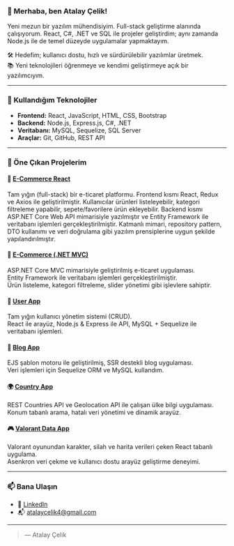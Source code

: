### 👋 Merhaba, ben Atalay Çelik!

Yeni mezun bir yazılım mühendisiyim. Full-stack geliştirme alanında çalışıyorum.
React, C#, .NET ve SQL ile projeler geliştirdim; aynı zamanda Node.js ile de temel düzeyde uygulamalar yapmaktayım.

🛠️ Hedefim; kullanıcı dostu, hızlı ve sürdürülebilir yazılımlar üretmek.  
📚 Yeni teknolojileri öğrenmeye ve kendimi geliştirmeye açık bir yazılımcıyım.  

---

### 🚀 Kullandığım Teknolojiler

- **Frontend:** React, JavaScript, HTML, CSS, Bootstrap
- **Backend:** Node.js, Express.js, C#, .NET
- **Veritabanı:** MySQL, Sequelize, SQL Server
- **Araçlar:** Git, GitHub, REST API

---

### 📌 Öne Çıkan Projelerim

#### 🛒 [E-Commerce React](https://github.com/overflowd/e-commerce-react)
Tam yığın (full-stack) bir e-ticaret platformu.
Frontend kısmı React, Redux ve Axios ile geliştirilmiştir. Kullanıcılar ürünleri listeleyebilir, kategori filtreleme yapabilir, sepete/favorilere ürün ekleyebilir.
Backend kısmı ASP.NET Core Web API mimarisiyle yazılmıştır ve Entity Framework ile veritabanı işlemleri gerçekleştirilmiştir.
Katmanlı mimari, repository pattern, DTO kullanımı ve veri doğrulama gibi yazılım prensiplerine uygun şekilde yapılandırılmıştır.

#### 🛒 [E-Commerce (.NET MVC)](https://github.com/overflowd/e-commerce)
ASP.NET Core MVC mimarisiyle geliştirilmiş e-ticaret uygulaması.  
Entity Framework ile veritabanı işlemleri gerçekleştirilmiştir.  
Ürün listeleme, kategori filtreleme, slider yönetimi gibi işlevlere sahiptir.

#### 🧠 [User App](https://github.com/overflowd/user-app)
Tam yığın kullanıcı yönetim sistemi (CRUD).  
React ile arayüz, Node.js & Express ile API, MySQL + Sequelize ile veritabanı işlemleri.

#### 📝 [Blog App](https://github.com/overflowd/blog-app)
EJS şablon motoru ile geliştirilmiş, SSR destekli blog uygulaması.  
Veri işlemleri için Sequelize ORM ve MySQL kullandım.

#### 🌍 [Country App](https://github.com/overflowd/country-app)
REST Countries API ve Geolocation API ile çalışan ülke bilgi uygulaması.  
Konum tabanlı arama, hatalı veri yönetimi ve dinamik arayüz.

#### 🎮 [Valorant Data App](https://github.com/overflowd/valorant-data-app-react)
Valorant oyunundan karakter, silah ve harita verileri çeken React tabanlı uygulama.  
Asenkron veri çekme ve kullanıcı dostu arayüz geliştirme deneyimi.

---

### 📫 Bana Ulaşın

- 💼 [LinkedIn](https://www.linkedin.com/in/atalay-celik/)
- 📬 atalaycelik4@gmail.com

---

> — Atalay Çelik
